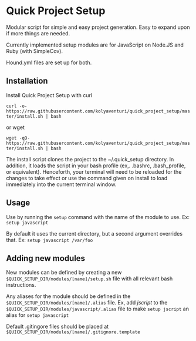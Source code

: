 # Quick Project Setup

Modular script for simple and easy project generation. Easy to expand upon if more things are needed.

Currently implemented setup modules are for JavaScript on Node.JS and Ruby (with SimpleCov).

Hound.yml files are set up for both.

## Installation

Install Quick Project Setup with curl

`curl -o- https://raw.githubusercontent.com/kolyaventuri/quick_project_setup/master/install.sh | bash`

or wget

`wget -qO- https://raw.githubusercontent.com/kolyaventuri/quick_project_setup/master/install.sh | bash`

The install script clones the project to the ~/.quick_setup directory. In addition, it loads the script in your bash profile (ex,. .bashrc, .bash_profile, or equivalent). Henceforth, your terminal will need to be reloaded for the changes to take effect or use the command given on install to load immediately into the current terminal window.

## Usage

Use by running the `setup` command with the name of the module to use. Ex: `setup javascript`

By default it uses the current directory, but a second argument overrides that. Ex: `setup javascript /var/foo`

## Adding new modules

New modules can be defined by creating a new `$QUICK_SETUP_DIR/modules/[name]/setup.sh` file with all relevant bash instructions.

Any aliases for the module should be defined in the `$QUICK_SETUP_DIR/modules/[name]/.alias` file. Ex, add _jscript_ to the `$QUICK_SETUP_DIR/modules/javascript/.alias` file to make `setup jscript` an alias for `setup javascript`

Default .gitingore files should be placed at `$QUICK_SETUP_DIR/modules/[name]/.gitignore.template`

